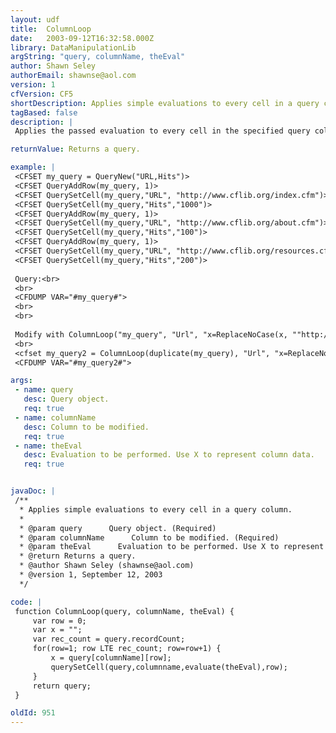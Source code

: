 ```yaml
---
layout: udf
title:  ColumnLoop
date:   2003-09-12T16:32:58.000Z
library: DataManipulationLib
argString: "query, columnName, theEval"
author: Shawn Seley
authorEmail: shawnse@aol.com
version: 1
cfVersion: CF5
shortDescription: Applies simple evaluations to every cell in a query column.
tagBased: false
description: |
 Applies the passed evaluation to every cell in the specified query column. Allows versatile conversions, calculations, formatting and other alterations to an entire query column in one step. Use the variable &quot;x&quot; in the passed evaluation to denote the cell's original value. Especially useful for pre-processing a query before passing it to &lt;cfchart&gt;.

returnValue: Returns a query.

example: |
 <CFSET my_query = QueryNew("URL,Hits")>
 <CFSET QueryAddRow(my_query, 1)>
 <CFSET QuerySetCell(my_query,"URL", "http://www.cflib.org/index.cfm")>
 <CFSET QuerySetCell(my_query,"Hits","1000")>
 <CFSET QueryAddRow(my_query, 1)>
 <CFSET QuerySetCell(my_query,"URL", "http://www.cflib.org/about.cfm")>
 <CFSET QuerySetCell(my_query,"Hits","100")>
 <CFSET QueryAddRow(my_query, 1)>
 <CFSET QuerySetCell(my_query,"URL", "http://www.cflib.org/resources.cfm")>
 <CFSET QuerySetCell(my_query,"Hits","200")>
 
 Query:<br>
 <br>
 <CFDUMP VAR="#my_query#">
 <br>
 <br>
 
 Modify with ColumnLoop("my_query", "Url", "x=ReplaceNoCase(x, ""http://www.cflib.org"", """", ""ALL"")"):<br>
 <br>
 <cfset my_query2 = ColumnLoop(duplicate(my_query), "Url", "x=ReplaceNoCase(x, ""http://www.cflib.org"", """", ""ALL"")")>
 <CFDUMP VAR="#my_query2#">

args:
 - name: query
   desc: Query object.
   req: true
 - name: columnName
   desc: Column to be modified.
   req: true
 - name: theEval
   desc: Evaluation to be performed. Use X to represent column data.
   req: true


javaDoc: |
 /**
  * Applies simple evaluations to every cell in a query column.
  * 
  * @param query      Query object. (Required)
  * @param columnName      Column to be modified. (Required)
  * @param theEval      Evaluation to be performed. Use X to represent column data. (Required)
  * @return Returns a query. 
  * @author Shawn Seley (shawnse@aol.com) 
  * @version 1, September 12, 2003 
  */

code: |
 function ColumnLoop(query, columnName, theEval) {
     var row = 0;
     var x = "";
     var rec_count = query.recordCount;
     for(row=1; row LTE rec_count; row=row+1) {
         x = query[columnName][row];
         querySetCell(query,columnname,evaluate(theEval),row);
     }
     return query;
 }

oldId: 951
---
```


